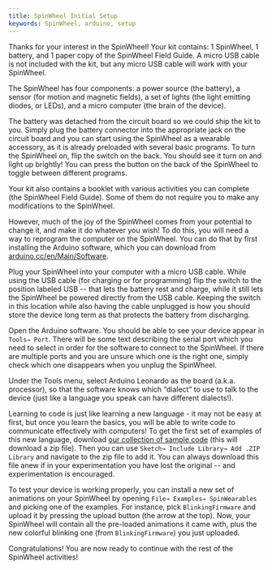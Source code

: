 ```yaml
---
title: SpinWheel Initial Setup
keywords: SpinWheel, arduino, setup
---
```


Thanks for your interest in the SpinWheel! Your kit contains: 1 SpinWheel, 1 battery, and 1 paper copy of the SpinWheel Field Guide. A micro USB cable is not included with the kit, but any micro USB cable will work with your SpinWheel.

The SpinWheel has four components: a power source (the battery), a sensor (for motion and magnetic fields), a set of lights (the light emitting diodes, or LEDs), and a micro computer (the brain of the device).

The battery was detached from the circuit board so we could ship the kit to you. Simply plug the battery connector into the appropriate jack on the circuit board and you can start using the SpinWheel as a wearable accessory, as it is already preloaded with several basic programs. To turn the SpinWheel on, flip the switch on the back. You should see it turn on and light up brightly! You can press the button on the back of the SpinWheel to toggle between different programs.

Your kit also contains a booklet with various activities you can complete (the SpinWheel Field Guide). Some of them do not require you to make any modifications to the SpinWheel.

However, much of the joy of the SpinWheel comes from your potential to change it, and make it do whatever you wish! To do this, you will need a way to reprogram the computer on the SpinWheel. You can do that by first installing the Arduino software, which you can download from [arduino.cc/en/Main/Software](https://arduino.cc/en/Main/Software).

Plug your SpinWheel into your computer with a micro USB cable. While using the USB cable (for charging or for programming) flip the switch to the position labeled USB -- that lets the battery rest and charge, while it still lets the SpinWheel be powered directly from the USB cable. Keeping the switch in this location while also having the cable unplugged is how you should store the device long term as that protects the battery from discharging.

Open the Arduino software. You should be able to see your device appear in `Tools→ Port`. There will be some text describing the serial port which you need to select in order for the software to connect to the SpinWheel. If there are multiple ports and you are unsure which one is the right one, simply check which one disappears when you unplug the SpinWheel.

Under the Tools menu, select Arduino Leonardo as the board (a.k.a. processor), so that the software knows which “dialect” to use to talk to the device (just like a language you speak can have different dialects!).

Learning to code is just like learning a new language - it may not be easy at first, but once you learn the basics, you will be able to write code to communicate effectively with computers! To get the first set of examples of this new language, download [our collection of sample code](/software/SpinWearablesFirmware.zip) (this will download a zip file). Then you can use `Sketch→ Include Library→ Add .ZIP Library` and navigate to the zip file to add it. You can always download this file anew if in your experimentation you have lost the original -- and experimentation is encouraged.

To test your device is working properly, you can install a new set of animations on your SpinWheel by opening `File→ Examples→ SpinWearables` and picking one of the examples. For instance, pick `BlinkingFirmware` and upload it by pressing the upload button (the arrow at the top). Now, your SpinWheel will contain all the pre-loaded animations it came with, plus the new colorful blinking one (from `BlinkingFirmware`) you just uploaded.

Congratulations! You are now ready to continue with the rest of the SpinWheel activities!

